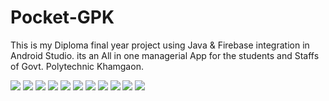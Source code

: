 # Pocket-GPK
This is my Diploma final year project using Java & Firebase integration in Android Studio. its an All in one managerial App for the students and Staffs of Govt. Polytechnic Khamgaon.




<img src="https://user-images.githubusercontent.com/47142604/99796297-3ec04500-2b53-11eb-9329-527d780296c7.jpg"/>
<img src="https://user-images.githubusercontent.com/47142604/99796316-454ebc80-2b53-11eb-98a4-0e7ab70962ed.png"/>     
<img src="https://user-images.githubusercontent.com/47142604/99796348-57c8f600-2b53-11eb-99c5-20a7653b7183.jpg"/>     
<img src="https://user-images.githubusercontent.com/47142604/99796356-5b5c7d00-2b53-11eb-8b6b-1378bf8eff64.png"/>    
<img src="https://user-images.githubusercontent.com/47142604/99796375-657e7b80-2b53-11eb-9817-00a880a83677.png"/> 
<img src="https://user-images.githubusercontent.com/47142604/99796382-68796c00-2b53-11eb-93ec-2323b960df4d.png"/>
<img src="https://user-images.githubusercontent.com/47142604/99796396-6f07e380-2b53-11eb-9e48-5aee11ab1259.png"/>
<img src="https://user-images.githubusercontent.com/47142604/99796402-70d1a700-2b53-11eb-816b-236691fbfbbb.jpg"/>
<img src="https://user-images.githubusercontent.com/47142604/99796409-74652e00-2b53-11eb-9858-ac77b5d70845.jpg"/>
<img src="https://user-images.githubusercontent.com/47142604/99796418-77601e80-2b53-11eb-837c-7c56fffaf1b4.png"/>
<img src="https://user-images.githubusercontent.com/47142604/99796449-83e47700-2b53-11eb-861b-896d20ae7eb5.png"/>

